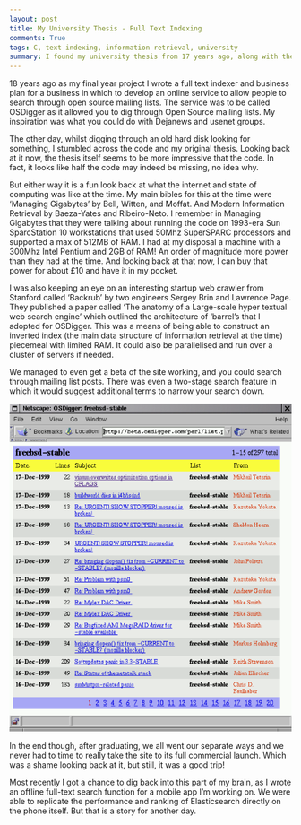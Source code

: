 ```yaml
---
layout: post
title: My University Thesis - Full Text Indexing
comments: True
tags: C, text indexing, information retrieval, university
summary: I found my university thesis from 17 years ago, along with the code for the full text indexer I wrote back then.
---
```


18 years ago as my final year project I wrote a full text indexer and business plan for a business in which to develop an online service to allow people to search through open source mailing lists. The service was to be called OSDigger as it allowed you to dig through Open Source mailing lists. My inspiration was what you could do with Dejanews and usenet groups.

The other day, whilst digging through an old hard disk looking for something, I stumbled across the code and my original thesis. Looking back at it now, the thesis itself seems to be more impressive that the code. In fact, it looks like half the code may indeed be missing, no idea why. 

But either way it is a fun look back at what the internet and state of computing was like at the time. My main bibles for this at the time were ‘Managing Gigabytes’ by Bell, Witten, and Moffat. And Modern Information Retrieval by Baeza-Yates and Ribeiro-Neto. I remember in Managing Gigabytes that they were talking about running the code on 1993-era Sun SparcStation 10 workstations that used 50Mhz SuperSPARC processors and supported a max of 512MB of RAM. I had at my disposal a machine with a 300Mhz Intel Pentium and 2GB of RAM! An order of magnitude more power than they had at the time. And looking back at that now, I can buy that power for about £10 and have it in my pocket.

I was also keeping an eye on an interesting startup web crawler from Stanford called ‘Backrub’ by two engineers Sergey Brin and Lawrence Page. They published a paper called ‘The anatomy of a Large-scale hyper textual web search engine’ which outlined the architecture of ‘barrel’s that I adopted for OSDigger. This was a means of being able to construct an inverted index (the main data structure of information retrieval at the time) piecemeal with limited RAM. It could also be parallelised and run over a cluster of servers if needed.

We managed to even get a beta of the site working, and you could search through mailing list posts. There was even a two-stage search feature in which it would suggest additional terms to narrow your search down.

![Screenshot of OSDigger beta](public/osdigger-screenshot.png)

In the end though, after graduating, we all went our separate ways and we never had to time to really take the site to its full commercial launch. Which was a shame looking back at it, but still, it was a good trip!

Most recently I got a chance to dig back into this part of my brain, as I wrote an offline full-text search function for a mobile app I’m working on. We were able to replicate the performance and ranking of Elasticsearch directly on the phone itself. But that is a story for another day.